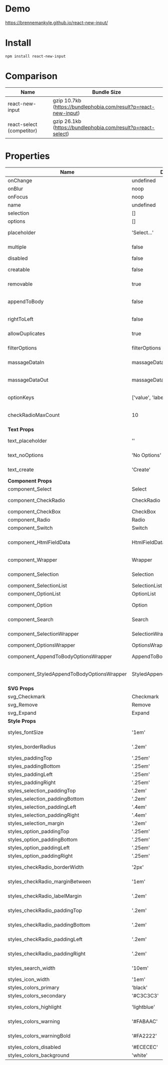 # Demo
https://brennemankyle.github.io/react-new-input/

# Install
`npm install react-new-input`

# Comparison
| Name | Bundle Size |
| - | - |
| react-new-input | gzip 10.7kb (https://bundlephobia.com/result?p=react-new-input) |
| react-select (competitor) | gzip 26.1kb (https://bundlephobia.com/result?p=react-select) |

# Properties
| Name | Default Value | Description |
| - | - | - |
| onChange | undefined | Event when selection changes |
| onBlur | noop | Event when focus is lost |
| onFocus | noop | Event when focus is gained |
| name | undefined | The HTML name in the form |
| selection | [] | The currently selected items |
| options | [] | The options to choose from |
| placeholder | 'Select...' | The placeholder of the search field |
| multiple | false | Whether multiple items can be selected |
| disabled | false | Whether component is disabled |
| creatable | false | Whether new selected items can be created |
| removable | true | Whether selected items are removable |
| appendToBody | false | Whether options append to the body tag (can prevent options from being clipped) |
| rightToLeft | false | Whether to show text from right to left instead |
| allowDuplicates | true | Whether duplicate selection items are allowed |
| filterOptions | filterOptions | The function which filters options based on search text |
| massageDataIn | massageDataIn | The function that massages the props coming in |
| massageDataOut | massageDataOut | The function massaging the selection returned from the onChange event |
| optionKeys | ['value', 'label'] | The name of the keys in an option object |
| checkRadioMaxCount | 10 | The maximum radio buttons allowed before rendering a Select instead |
| **Text Props** |||
| text_placeholder | '' | Same as `placeholder` with a more descriptive name |
| text_noOptions | 'No Options' | The text shown when there are no options |
| text_create | 'Create' | The text shown when a new selection can be created |
| **Component Props** |||
| component_Select | Select | Multi/Single select component |
| component_CheckRadio | CheckRadio | Groups checkbox and radio components |
| component_CheckBox | CheckBox | Checkbox component |
| component_Radio | Radio | Radio button component |
| component_Switch | Switch | On/Off switch component |
| component_HtmlFieldData | HtmlFieldData | Hidden component which keeps current selection in the HTML form |
| component_Wrapper | Wrapper | Wraps the entire select component |
| component_Selection | Selection | Component showing one selected item |
| component_SelectionList | SelectionList | List of selected items |
| component_OptionList | OptionList | List of options |
| component_Option | Option | Component showing one option |
| component_Search | Search | Component responsable for the search text |
| component_SelectionWrapper | SelectionWrapper | Displays everything for the Select except the options |
| component_OptionsWrapper | OptionsWrapper | Wraps the OptionList |
| component_AppendToBodyOptionsWrapper | AppendToBodyOptionsWrapper | Appends the OptionList to body tag |
| component_StyledAppendToBodyOptionsWrapper | StyledAppendToBodyOptionsWrapper | Styleable version of AppendToBodyOptionsWrapper wrapped inside of it |
| **SVG Props** |||
| svg_Checkmark | Checkmark | The checkmark image |
| svg_Remove | Remove | The remove image |
| svg_Expand | Expand | the expand image |
| **Style Props** |||
| styles_fontSize | '1em' | Controls the entire size of the component |
| styles_borderRadius | '.2em' | The amount of curve of the border |
| styles_paddingTop | '.25em' | The padding top |
| styles_paddingBottom | '.25em' | The padding bottom |
| styles_paddingLeft | '.25em' | The padding left |
| styles_paddingRight | '.25em' | The padding right |
| styles_selection_paddingTop | '.2em' | The selection's padding top |
| styles_selection_paddingBottom | '.2em' | The selection's padding bottom |
| styles_selection_paddingLeft | '.4em' | The selection's padding left |
| styles_selection_paddingRight | '.4em' | The selection's padding right |
| styles_selection_margin | '.2em' | The selection's margin |
| styles_option_paddingTop | '.25em' | The option's padding top |
| styles_option_paddingBottom | '.25em' | The option's padding bottom |
| styles_option_paddingLeft | '.25em' | The option's padding left |
| styles_option_paddingRight | '.25em' | The option's padding right |
| styles_checkRadio_borderWidth | '2px' | The border width for checkbox, radio, and switch |
| styles_checkRadio_marginBetween | '1em' | The margin between radios and checkboxes |
| styles_checkRadio_labelMargin | '.2em' | The margin between the label and it's radio/checkbox/switch |
| styles_checkRadio_paddingTop | '.2em' | The padding top for radio/checkbox/switch group |
| styles_checkRadio_paddingBottom | '.2em' | The padding bottom for radio/checkbox/switch group |
| styles_checkRadio_paddingLeft | '.2em' | The padding left for radio/checkbox/switch group |
| styles_checkRadio_paddingRight | '.2em' | The padding right for radio/checkbox/switch group |
| styles_search_width | '10em' | The width of the search component |
| styles_icon_width | '1em' | The width of all icon/SVGs |
| styles_colors_primary | 'black' | The primary color used |
| styles_colors_secondary | '#C3C3C3' | The secondary color used |
| styles_colors_highlight | 'lightblue' | The color of a highlighted option |
| styles_colors_warning | '#FABAAC' | The color of remove selection background |
| styles_colors_warningBold | '#FA2222' | The color of the remove selection icon |
| styles_colors_disabled | '#ECECEC' | The color for disabled elements |
| styles_colors_background | 'white' | The background color used |
